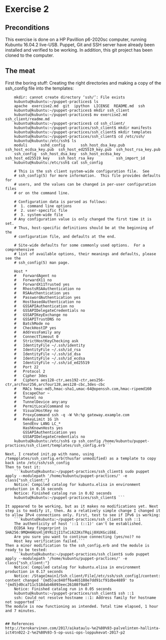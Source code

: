 # Exercise 2

## Preconditions
This exercise is done on a HP Pavillion  p6-2020sc computer, running Kubuntu 16.04.2 live-USB. Puppet, Git and SSH server have already been installed and verified to be working. In addition, this git project has been cloned to the computer.

## The meat
First the boring stuff: Creating the right directories and making a copy of the ssh_config file into the templates:
```    kubuntu@kubuntu:~/puppet-practices$ mkdir ssh/
    mkdir: cannot create directory ‘ssh/’: File exists
    kubuntu@kubuntu:~/puppet-practices$ ls
    apache  exercise2.md  git  ipython  LICENSE  README.md  ssh
    kubuntu@kubuntu:~/puppet-practices$ mkdir ssh_client
    kubuntu@kubuntu:~/puppet-practices$ mv exercise2.md ssh_client/readme.md
    kubuntu@kubuntu:~/puppet-practices$ cd ssh_client/
    kubuntu@kubuntu:~/puppet-practices/ssh_client$ mkdir manifests
    kubuntu@kubuntu:~/puppet-practices/ssh_client$ mkdir templates
    kubuntu@kubuntu:~/puppet-practices/ssh_client$ cd /etc/ssh/
    kubuntu@kubuntu:/etc/ssh$ ls
    moduli      sshd_config       ssh_host_dsa_key.pub  ssh_host_ecdsa_key.pub  ssh_host_ed25519_key.pub  ssh_host_rsa_key.pub
    ssh_config  ssh_host_dsa_key  ssh_host_ecdsa_key    ssh_host_ed25519_key    ssh_host_rsa_key          ssh_import_id
    kubuntu@kubuntu:/etc/ssh$ cat ssh_config 

    # This is the ssh client system-wide configuration file.  See
    # ssh_config(5) for more information.  This file provides defaults for
    # users, and the values can be changed in per-user configuration files
    # or on the command line.

    # Configuration data is parsed as follows:
    #  1. command line options
    #  2. user-specific file
    #  3. system-wide file
    # Any configuration value is only changed the first time it is set.
    # Thus, host-specific definitions should be at the beginning of the
    # configuration file, and defaults at the end.

    # Site-wide defaults for some commonly used options.  For a comprehensive
    # list of available options, their meanings and defaults, please see the
    # ssh_config(5) man page.

    Host *
    #   ForwardAgent no
    #   ForwardX11 no
    #   ForwardX11Trusted yes
    #   RhostsRSAAuthentication no
    #   RSAAuthentication yes
    #   PasswordAuthentication yes
    #   HostbasedAuthentication no
    #   GSSAPIAuthentication no
    #   GSSAPIDelegateCredentials no
    #   GSSAPIKeyExchange no
    #   GSSAPITrustDNS no
    #   BatchMode no
    #   CheckHostIP yes
    #   AddressFamily any
    #   ConnectTimeout 0
    #   StrictHostKeyChecking ask
    #   IdentityFile ~/.ssh/identity
    #   IdentityFile ~/.ssh/id_rsa
    #   IdentityFile ~/.ssh/id_dsa
    #   IdentityFile ~/.ssh/id_ecdsa
    #   IdentityFile ~/.ssh/id_ed25519
    #   Port 22
    #   Protocol 2
    #   Cipher 3des
    #   Ciphers aes128-ctr,aes192-ctr,aes256-ctr,arcfour256,arcfour128,aes128-cbc,3des-cbc
    #   MACs hmac-md5,hmac-sha1,umac-64@openssh.com,hmac-ripemd160
    #   EscapeChar ~
    #   Tunnel no
    #   TunnelDevice any:any
    #   PermitLocalCommand no
    #   VisualHostKey no
    #   ProxyCommand ssh -q -W %h:%p gateway.example.com
    #   RekeyLimit 1G 1h
        SendEnv LANG LC_*
        HashKnownHosts yes
        GSSAPIAuthentication yes
        GSSAPIDelegateCredentials no
    kubuntu@kubuntu:/etc/ssh$ cp ssh_config /home/kubuntu/puppet-practices/ssh_client/templates/ssh_config.erb```

Next, I created init.pp with nano, using /tempplates/ssh_config.erb(thusfar unmodified) as a template to copy back into /etc/ssh/ssh_config
Then to test it:
    ```kubuntu@kubuntu:~/puppet-practices/ssh_client$ sudo puppet apply --modulepath '/home/kubuntu/puppet-practices/' -e class{"ssh_client:"}
    Notice: Compiled catalog for kubuntu.elisa in environment production in 0.16 seconds
    Notice: Finished catalog run in 0.02 seconds
    kubuntu@kubuntu:~/puppet-practices/ssh_client$ ```

It appeared to be working, but as it makes no modifications yet. Next step is to modify it, then. As a relatively simple change I changed it to allow IPv4 connections only. First, test to see if IPv6 is working:
    ```kubuntu@kubuntu:~/puppet-practices/ssh_client$ ssh ::1
    The authenticity of host '::1 (::1)' can't be established.
    ECDSA key fingerprint is SHA256:9MQH4HUsHlj0YRiIjI1TxCi622KsTRqij0XUXGciE6E.
    Are you sure you want to continue connecting (yes/no)? no
    Host key verification failed.```
Then a minor modification to the ssh_config.erb and the module is ready to be tested:
    ```kubuntu@kubuntu:~/puppet-practices/ssh_client$ sudo puppet apply --modulepath '/home/kubuntu/puppet-practices/' -e class{"ssh_client:"}
    Notice: Compiled catalog for kubuntu.elisa in environment production in 0.17 seconds
    Notice: /Stage[main]/Ssh_client/File[/etc/ssh/ssh_config]/content: content changed '{md5}ac848ff6a465188e7dd91cf91dbe4889' to '{md5}d0ca711c518dab46093eec26108f9a87'
    Notice: Finished catalog run in 0.05 seconds
    kubuntu@kubuntu:~/puppet-practices/ssh_client$ ssh ::1
    ssh: Could not resolve hostname ::1: Address family for hostname not supported```
The module is now functioning as intended. Total time elapsed, 1 hour and 7 minutes.


## References 
http://terokarvinen.com/2017/aikataulu-%e2%80%93-palvelinten-hallinta-ict4tn022-2-%e2%80%93-5-op-uusi-ops-loppukevat-2017-p2